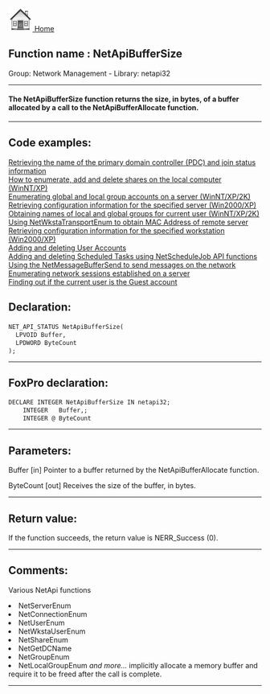 [<img src="../../images/home.png"> Home ](https://github.com/VFPX/Win32API)  

## Function name : NetApiBufferSize
Group: Network Management - Library: netapi32    
***  


#### The NetApiBufferSize function returns the size, in bytes, of a buffer allocated by a call to the NetApiBufferAllocate function.
***  


## Code examples:
[Retrieving the name of the primary domain controller (PDC) and join status information](../../samples/sample_166.md)  
[How to enumerate, add and delete shares on the local computer (WinNT/XP)](../../samples/sample_351.md)  
[Enumerating global and local group accounts on a server (WinNT/XP/2K)](../../samples/sample_411.md)  
[Retrieving configuration information for the specified server (Win2000/XP)](../../samples/sample_425.md)  
[Obtaining names of local and global groups for current user (WinNT/XP/2K)](../../samples/sample_431.md)  
[Using NetWkstaTransportEnum to obtain MAC Address of remote server](../../samples/sample_435.md)  
[Retrieving configuration information for the specified workstation (Win2000/XP)](../../samples/sample_436.md)  
[Adding and deleting User Accounts](../../samples/sample_478.md)  
[Adding and deleting Scheduled Tasks using NetScheduleJob API functions](../../samples/sample_490.md)  
[Using the NetMessageBufferSend to send messages on the network](../../samples/sample_494.md)  
[Enumerating network sessions established on a server](../../samples/sample_505.md)  
[Finding out if the current user is the Guest account](../../samples/sample_566.md)  

## Declaration:
```foxpro  
NET_API_STATUS NetApiBufferSize(
  LPVOID Buffer,
  LPDWORD ByteCount
);  
```  
***  


## FoxPro declaration:
```foxpro  
DECLARE INTEGER NetApiBufferSize IN netapi32;
	INTEGER   Buffer,;
	INTEGER @ ByteCount  
```  
***  


## Parameters:
Buffer 
[in] Pointer to a buffer returned by the NetApiBufferAllocate function. 

ByteCount 
[out] Receives the size of the buffer, in bytes.  
***  


## Return value:
If the function succeeds, the return value is NERR_Success (0).  
***  


## Comments:
Various NetApi functions  
<LI>NetServerEnum   
<LI>NetConnectionEnum   
<LI>NetUserEnum   
<LI>NetWkstaUserEnum   
<LI>NetShareEnum   
<LI>NetGetDCName   
<LI>NetGroupEnum   
<LI>NetLocalGroupEnum   
<Em>and more...</Em>  
implicitly allocate a memory buffer and require it to be freed after the call is complete.  
  
***  

